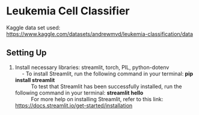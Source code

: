 # Leukemia Cell Classifier

Kaggle data set used: https://www.kaggle.com/datasets/andrewmvd/leukemia-classification/data

## Setting Up
1. Install necessary libraries: streamlit, torch, PIL, python-dotenv <br/>
     &emsp; - To install Streamlit, run the following command in your terminal: **pip install streamlit** <br/>
     &emsp;&emsp;&emsp;To test that Streamlit has been successfully installed, run the following command in your terminal: **streamlit hello** <br/>
     &emsp;&emsp;&emsp;For more help on installing Streamlit, refer to this link: https://docs.streamlit.io/get-started/installation <br/>
